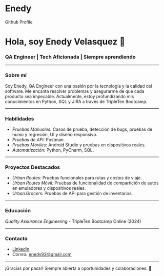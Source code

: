 # Enedy
Github Profile

# Hola, soy Enedy Velasquez 👋

### QA Engineer | Tech Aficionada | Siempre aprendiendo

---

### Sobre mí

Soy Enedy, QA Engineer con una pasión por la tecnología y la calidad del software. Me encanta resolver problemas y asegurarme de que cada producto sea impecable. Actualmente, estoy profundizando mis conocimientos en Python, SQL y JIRA a través de TripleTen Bootcamp.

---

### Habilidades

- *Pruebas Manuales:* Casos de prueba, detección de bugs, pruebas de humo y regresión, UI y diseño responsivo.
- *Pruebas de API:* Postman.
- *Pruebas Móviles:* Android Studio y pruebas en dispositivos reales.
- *Automatización:* Python, PyCharm, SQL.

---

### Proyectos Destacados

- *Urban Routes:* Pruebas funcionales para rutas y costos de viaje.
- *Urban Routes Móvil:* Pruebas de funcionalidad de compartición de autos en emuladores y dispositivos reales.
- *Urban.Grocers:* Pruebas de API para gestión de inventarios.

---

### Educación

*Quality Assurance Engineering* - TripleTen Bootcamp Online (2024)

---

### Contacto

- [LinkedIn](www.linkedin.com/in/enedy-velásquez-fernández-qaengineer-testingdesoftware)
- *Correo:* enedy93@gmail.com

---

¡Gracias por pasar! Siempre abierta a oportunidades y colaboraciones. 🚀

